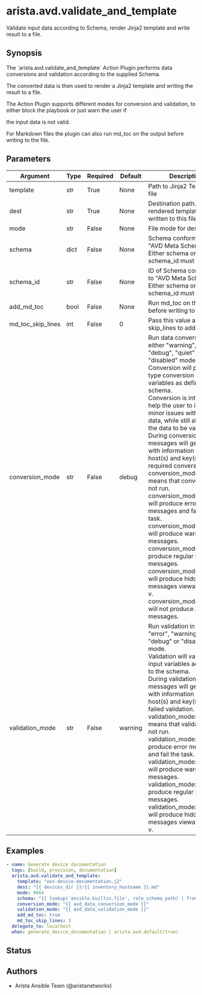# arista.avd.validate_and_template

Validate input data according to Schema\, render Jinja2 template and write result to a file\.

## Synopsis

The \`arista\.avd\.validate\_and\_template\` Action Plugin performs data conversions and validation according to the supplied Schema\.

The converted data is then used to render a Jinja2 template and writing the result to a file\.

The Action Plugin supports different modes for conversion and validation\, to either block the playbook or just warn the user if

the input data is not valid\.

For Markdown files the plugin can also run md\_toc on the output before writing to the file\.

## Parameters

| Argument | Type | Required | Default | Description |
| -------- | ---- | -------- | ------- | ----------- |
| template | str | True | None | Path to Jinja2 Template file |
| dest | str | True | None | Destination path\. The rendered template will be written to this file |
| mode | str | False | None | File mode for dest file\. |
| schema | dict | False | None | Schema conforming to \"AVD Meta Schema\"\. Either schema or schema\_id must be set\. |
| schema_id | str | False | None | ID of Schema conforming to \"AVD Meta Schema\"\.  Either schema or schema\_id must be set\. |
| add_md_toc | bool | False | None | Run md\_toc on the output before writing to the file\. |
| md_toc_skip_lines | int | False | 0 | Pass this value as skip\_lines to add\_md\_toc\. |
| conversion_mode | str | False | debug | Run data conversion in either \"warning\"\, \"info\"\, \"debug\"\, \"quiet\" or \"disabled\" mode\.<br>Conversion will perform type conversion of input variables as defined in the schema\.<br>Conversion is intended to help the user to identify minor issues with the input data\, while still allowing the data to be validated\.<br>During conversion\, messages will generated with information about the host\(s\) and key\(s\) which required conversion\.<br>conversion\_mode\:disabled means that conversion will not run\.<br>conversion\_mode\:error will produce error messages and fail the task\.<br>conversion\_mode\:warning will produce warning messages\.<br>conversion\_mode\:info will produce regular log messages\.<br>conversion\_mode\:debug will produce hidden messages viewable with \-v\.<br>conversion\_mode\:quiet will not produce any messages\. |
| validation_mode | str | False | warning | Run validation in either \"error\"\, \"warning\"\, \"info\"\, \"debug\" or \"disabled\" mode\.<br>Validation will validate the input variables according to the schema\.<br>During validation\, messages will generated with information about the host\(s\) and key\(s\) which failed validation\.<br>validation\_mode\:disabled means that validation will not run\.<br>validation\_mode\:error will produce error messages and fail the task\.<br>validation\_mode\:warning will produce warning messages\.<br>validation\_mode\:info will produce regular log messages\.<br>validation\_mode\:debug will produce hidden messages viewable with \-v\. |

## Examples

```yaml
- name: Generate device documentation
  tags: [build, provision, documentation]
  arista.avd.validate_and_template:
    template: "eos-device-documentation.j2"
    dest: "{{ devices_dir }}/{{ inventory_hostname }}.md"
    mode: 0664
    schema: "{{ lookup('ansible.builtin.file', role_schema_path) | from_yaml }}"
    conversion_mode: "{{ avd_data_conversion_mode }}"
    validation_mode: "{{ avd_data_validation_mode }}"
    add_md_toc: true
    md_toc_skip_lines: 3
  delegate_to: localhost
  when: generate_device_documentation | arista.avd.default(true)
```

## Status

## Authors

- Arista Ansible Team (@aristanetworks)
